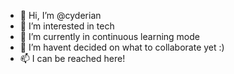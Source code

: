 - 👋 Hi, I’m @cyderian
- 👀 I’m interested in tech 
- 🌱 I’m currently in continuous learning mode
- 💞️ I’m havent decided on what to collaborate yet :)
- 📫 I can be reached here!

<!---
cyderian/cyderian is a ✨ special ✨ repository because its `README.md` (this file) appears on your GitHub profile.
You can click the Preview link to take a look at your changes.
--->
